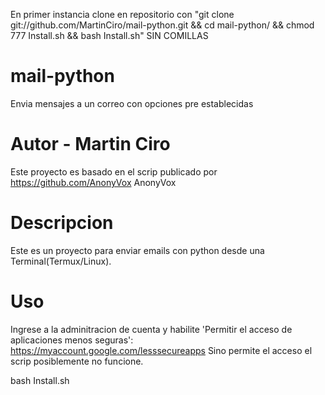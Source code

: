 En primer instancia clone en repositorio con "git clone git://github.com/MartinCiro/mail-python.git && cd mail-python/ && chmod 777 Install.sh && bash Install.sh" SIN COMILLAS

# mail-python
Envia mensajes a un correo con opciones pre establecidas

# Autor - Martin Ciro

Este proyecto es basado en el scrip publicado por https://github.com/AnonyVox AnonyVox

# Descripcion

Este es un proyecto para enviar emails con python desde una Terminal(Termux/Linux).

# Uso

Ingrese a la adminitracion de cuenta y habilite 'Permitir el acceso de aplicaciones menos seguras':
https://myaccount.google.com/lesssecureapps
Sino permite el acceso el scrip posiblemente no funcione.

bash Install.sh
